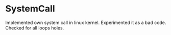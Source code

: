 # SystemCall
Implemented own system call in linux kernel. Experimented it as a bad code. Checked for all loops holes. 
